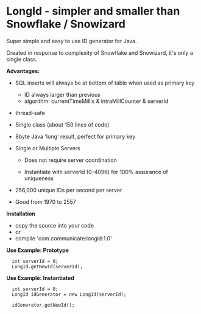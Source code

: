 # LongId - simpler and smaller than Snowflake / Snowizard

Super simple and easy to use ID generator for Java.   

Created in response to complexity of Snowflake and Snowizard, it's only a single class.

**Advantages:**

- SQL inserts will always be at bottom of table when used as primary key
  - ID always larger than previous
  - algorithm: currentTimeMillis & intraMillCounter & serverId

- thread-safe
  
- Single class  (about 150 lines of code)

- 8byte Java 'long' result, perfect for primary key

- Single or Multiple Servers 

  - Does not require server coordination

  - Instantiate with serverId (0-4096) for 100% assurance of uniqueness

- 256,000 unique IDs per second per server

- Good from 1970 to 2557


**Installation**

- copy the source into your code
- or
- compile 'com.communicate:longid:1.0'

**Use Example: Prototype**
```
  int serverId = 0;  
  LongId.getNewId(serverId);
```

**Use Example: Instantiated**
```
  int serverId = 0;
  LongId idGenerator = new LongId(serverId);
  
  idGenerator.getNewId();
```
